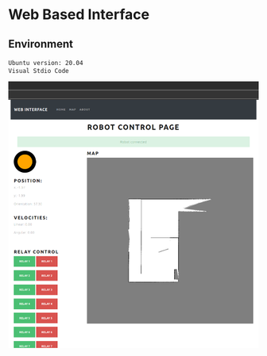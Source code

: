 # Web Based Interface

## Environment

    Ubuntu version: 20.04
    Visual Stdio Code
    
![alt text](web_interface.png)
    


